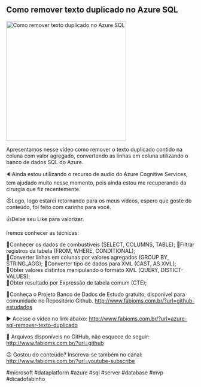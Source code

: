 ## Como remover texto duplicado no Azure SQL 

<img src="https://fabioms.com.br//uploads/youtube/mkIEXpS718I.png" alt="Como remover texto duplicado no Azure SQL " title="Azure SQL" width="320"/>

Apresentamos nesse vídeo como remover o texto duplicado contido na coluna com valor agregado, convertendo as linhas em coluna utilizando o banco de dados SQL do Azure.

🔉Ainda estou utilizando o recurso de audio do Azure Cognitive Services, tem ajudado muito nesse momento, pois ainda estou me recuperando da cirurgia que fiz recentemente.

😍Logo, logo estarei retornando para os meus vídeos, espero que goste do conteúdo, foi feito com carinho para você.

👍Deixe seu Like para valorizar.

Iremos conhecer as técnicas:

🔹Conhecer os dados de combustíveis (SELECT, COLUMNS, TABLE); 
🔹Filtrar registros da tabela (FROM, WHERE, CONDITIONAL);  
🔹Converter linhas em colunas por valores agregados (GROUP BY, STRING_AGG);
🔹Converter tipo de dados para XML (CAST, AS XML);  
🔹Obter valores distintos manipulando o formato XML (QUERY, DISTICT-VALUES);  
🔹Obter resultado por Expressão de tabela comum (CTE);  

🎁Conheça o Projeto Banco de Dados de Estudo gratuito, disponível para comunidade no Repositório Github.
http://www.fabioms.com.br/?url=github-estudados

▶️ Acesse o vídeo no link abaixo:
http://www.fabioms.com.br/?url=azure-sql-remover-texto-duplicado

📁 Arquivos disponíveis no GitHub, não esquece de seguir:
http://www.fabioms.com.br/?url=github

😉 Gostou do conteúdo? Inscreva-se também no canal:
http://www.fabioms.com.br/?url=youtube-subscribe

#microsoft #dataplatform #azure #sql #server #database #mvp #dicadofabinho 